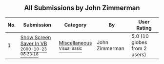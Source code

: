 ﻿<div align="center">

## All Submissions by John Zimmerman

</div>

No.  | Submission | Category | By   | User Rating
---- | ---------- | -------- | ---- | -----------
1 | [Show Screen Saver In VB<br /><sup>2000-10-23 08:33:18</sup>](https://github.com/Planet-Source-Code/john-zimmerman-show-screen-saver-in-vb__1-12241) | [Miscellaneous<br /><sup>Visual Basic</sup>](../ByCategory/miscellaneous__1-1.md) | John Zimmerman | 5.0 (10 globes from 2 users)

